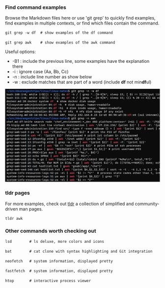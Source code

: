 ### Find command examples

Browse the Markdown files here or use 'git grep' to quickly find examples, find examples in multiple contexts, or find which files contain the command.
```shell script
git grep -w df  # show examples of the df command

git grep awk    # show examples of the awk command
```

Useful options:
* -B1 : include the previous line, some examples have the explanation there  
* -i : ignore case (Aa, Bb, Cc)  
* -n : include line number as show below  
* -w : exclude matches that are part of a word (include **df** not min**df**ul)

![git_grep](../readme_images/git_grep.png)

### tldr pages
For more examples, check out [tldr](https://github.com/tldr-pages/tldr) a collection of simplified and community-driven man pages.

```shell script
tldr awk
```

### Other commands worth checking out
```shell script
lsd        # ls deluxe, more colors and icons

bat        # cat clone with syntax highlighting and Git integration

neofetch   # system information, displayed pretty

fastfetch  # system information, displayed pretty

htop       # interactive process viewer
```
